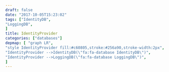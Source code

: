 ```yaml
---
draft: false
date: "2017-10-05T15:23:02"
tags: ["IdentityDB",
"LoggingDB",
]
title: IdentityProvider
categories: ["databases"]
depmap: [ "graph LR",
"style IdentityProvider fill:#c60805,stroke:#256a90,stroke-width:2px",
"IdentityProvider -->IdentityDB(\"fa:fa-database IdentityDB\")",
"IdentityProvider -->LoggingDB(\"fa:fa-database LoggingDB\")",
]
---
```

			